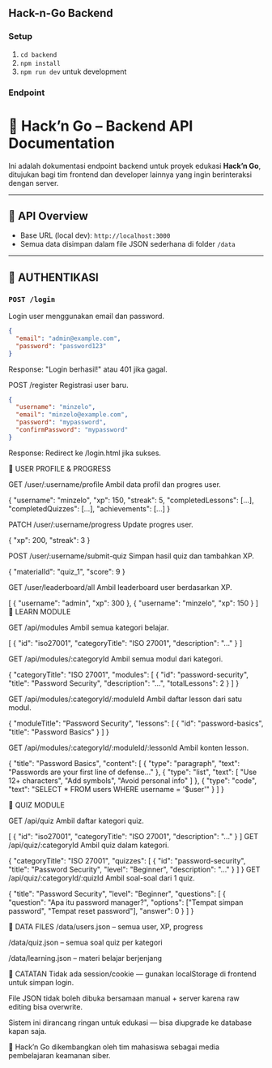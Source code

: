 ## Hack-n-Go Backend

### Setup

1. `cd backend`
2. `npm install`
3. `npm run dev` untuk development

### Endpoint

# 🧠 Hack’n Go – Backend API Documentation

Ini adalah dokumentasi endpoint backend untuk proyek edukasi **Hack’n Go**, ditujukan bagi tim frontend dan developer lainnya yang ingin berinteraksi dengan server.

---

## 🚀 API Overview

- Base URL (local dev): `http://localhost:3000`
- Semua data disimpan dalam file JSON sederhana di folder `/data`

---

## 🔐 AUTHENTIKASI

### `POST /login`
Login user menggunakan email dan password.
```json
{
  "email": "admin@example.com",
  "password": "password123"
}
```
Response: "Login berhasil!" atau 401 jika gagal.

POST /register
Registrasi user baru.
```json
{
  "username": "minzelo",
  "email": "minzelo@example.com",
  "password": "mypassword",
  "confirmPassword": "mypassword"
}
```
Response: Redirect ke /login.html jika sukses.

👤 USER PROFILE & PROGRESS

GET /user/:username/profile
Ambil data profil dan progres user.

{
  "username": "minzelo",
  "xp": 150,
  "streak": 5,
  "completedLessons": [...],
  "completedQuizzes": [...],
  "achievements": [...]
}

PATCH /user/:username/progress
Update progres user.

{
  "xp": 200,
  "streak": 3
}

POST /user/:username/submit-quiz
Simpan hasil quiz dan tambahkan XP.

{
  "materialId": "quiz_1",
  "score": 9
}

GET /user/leaderboard/all
Ambil leaderboard user berdasarkan XP.

[
  { "username": "admin", "xp": 300 },
  { "username": "minzelo", "xp": 150 }
]
🧠 LEARN MODULE

GET /api/modules
Ambil semua kategori belajar.

[
  {
    "id": "iso27001",
    "categoryTitle": "ISO 27001",
    "description": "..."
  }
]

GET /api/modules/:categoryId
Ambil semua modul dari kategori.

{
  "categoryTitle": "ISO 27001",
  "modules": [
    {
      "id": "password-security",
      "title": "Password Security",
      "description": "...",
      "totalLessons": 2
    }
  ]
}

GET /api/modules/:categoryId/:moduleId
Ambil daftar lesson dari satu modul.

{
  "moduleTitle": "Password Security",
  "lessons": [
    { "id": "password-basics", "title": "Password Basics" }
  ]
}

GET /api/modules/:categoryId/:moduleId/:lessonId
Ambil konten lesson.

{
  "title": "Password Basics",
  "content": [
    {
      "type": "paragraph",
      "text": "Passwords are your first line of defense..."
    },
    {
      "type": "list",
      "text": [
        "Use 12+ characters",
        "Add symbols",
        "Avoid personal info"
      ]
    },
    {
      "type": "code",
      "text": "SELECT * FROM users WHERE username = '$user'"
    }
  ]
}

🧪 QUIZ MODULE

GET /api/quiz
Ambil daftar kategori quiz.

[
  {
    "id": "iso27001",
    "categoryTitle": "ISO 27001",
    "description": "..."
  }
]
GET /api/quiz/:categoryId
Ambil quiz dalam kategori.

{
  "categoryTitle": "ISO 27001",
  "quizzes": [
    {
      "id": "password-security",
      "title": "Password Security",
      "level": "Beginner",
      "description": "..."
    }
  ]
}
GET /api/quiz/:categoryId/:quizId
Ambil soal-soal dari 1 quiz.

{
  "title": "Password Security",
  "level": "Beginner",
  "questions": [
    {
      "question": "Apa itu password manager?",
      "options": ["Tempat simpan password", "Tempat reset password"],
      "answer": 0
    }
  ]
}

📁 DATA FILES
/data/users.json – semua user, XP, progress

/data/quiz.json – semua soal quiz per kategori

/data/learning.json – materi belajar berjenjang

📌 CATATAN
Tidak ada session/cookie — gunakan localStorage di frontend untuk simpan login.

File JSON tidak boleh dibuka bersamaan manual + server karena raw editing bisa overwrite.

Sistem ini dirancang ringan untuk edukasi — bisa diupgrade ke database kapan saja.

👾 Hack’n Go dikembangkan oleh tim mahasiswa sebagai media pembelajaran keamanan siber.
